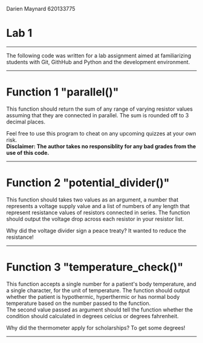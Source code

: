 Darien Maynard 620133775

# Lab 1

----------------------------------------------------------------------------------------------

The following code was written for a lab assignment aimed at familiarizing 
students with Git, GithHub and Python and the development environment.

----------------------------------------------------------------------------------------------

# Function 1 "parallel()" 

This function should return the sum of any range of varying resistor values assuming 
that they are connected in parallel. The sum is rounded off to 3 decimal places.

Feel free to use this program to cheat on any upcoming quizzes at your own risk.  
**Disclaimer: The author takes no responsiblity for any bad grades from the use of this code.**

----------------------------------------------------------------------------------------------

# Function 2 "potential_divider()"

This function should takes two values as an argument, a number that represents a 
voltage supply value and a list of numbers of any length that represent resistance values of 
resistors connected in series. The function should output the voltage drop across 
each resistor in your resistor list.

Why did the voltage divider sign a peace treaty? It wanted to reduce the resistance!

----------------------------------------------------------------------------------------------

# Function 3 "temperature_check()"

This function accepts a single number for a patient's body temperature, and a single character, 
for the unit of temperature. The function should output whether the patient is hypothermic, 
hyperthermic or has normal body temperature based on the number passed to the function.  
The second value passed as argument should tell the function whether the condition should 
calculated in degrees celcius or degrees fahrenheit.
    
Why did the thermometer apply for scholarships? To get some degrees!


----------------------------------------------------------------------------------------------